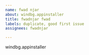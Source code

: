```yaml
---
name: fwad njar
about: windbg.appinstaller
title: fwadnjar fwad
labels: duplicate, good first issue
assignees: fwadnjar

---
```


windbg.appinstaller
